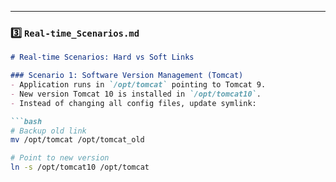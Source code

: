 
---

### 3️⃣ `Real-time_Scenarios.md`

```markdown
# Real-time Scenarios: Hard vs Soft Links

### Scenario 1: Software Version Management (Tomcat)
- Application runs in `/opt/tomcat` pointing to Tomcat 9.  
- New version Tomcat 10 is installed in `/opt/tomcat10`.  
- Instead of changing all config files, update symlink:

```bash
# Backup old link
mv /opt/tomcat /opt/tomcat_old

# Point to new version
ln -s /opt/tomcat10 /opt/tomcat

